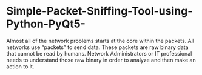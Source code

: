 # Simple-Packet-Sniffing-Tool-using-Python-PyQt5-
Almost all of the network problems starts at the core within the packets. All networks use “packets” to send data. These packets are raw binary data that cannot be read by humans. Network Administrators or IT professional needs to understand those raw binary in order to analyze and then make an action to it. 
